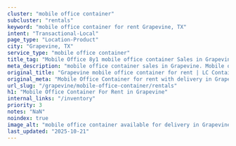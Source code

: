 ```yaml
---
cluster: "mobile office container"
subcluster: "rentals"
keyword: "mobile office container for rent Grapevine, TX"
intent: "Transactional-Local"
page_type: "Location-Product"
city: "Grapevine, TX"
service_type: "mobile office container"
title_tag: "Mobile Office 8y1 mobile office container Sales in Grapevine | LC Container"
meta_description: "mobile office container sales in Grapevine. Mobile office containers for workspace solutions. Fast delivery, competitive pricing. Serving mobile office container area. Quote ID: GCI. Call (214) 524-4168 for your free quote today."
original_title: "Grapevine mobile office container for rent | LC Container"
original_meta: "Mobile Office Container for rent with delivery in Grapevine, TX. LC Container — local Since 2003. Get pricing today."
url_slug: "/grapevine/mobile-office-container/rentals"
h1: "Mobile Office Container For Rent in Grapevine"
internal_links: "/inventory"
priority: 3
notes: "NaN"
noindex: true
image_alt: "mobile office container available for delivery in Grapevine"
last_updated: "2025-10-21"
---
```


<!-- TODO: Add unique city/inventory copy, images, and internal links here. -->
